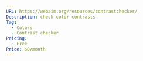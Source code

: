 ```yaml
---
URL: https://webaim.org/resources/contrastchecker/
Description: check color contrasts
Tag:
  - Colors
  - Contrast checker
Pricing:
  - Free
Price: $0/month
---
```

